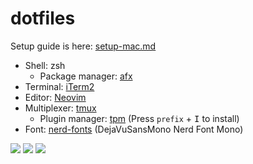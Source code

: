 # dotfiles


Setup guide is here: [setup-mac.md](./etc/docs/setup-mac.md)

- Shell: zsh
  - Package manager: [afx](https://github.com/b4b4r07/afx/)
- Terminal: [iTerm2](https://iterm2.com/)
- Editor: [Neovim](https://github.com/neovim/neovim)
- Multiplexer: [tmux](https://github.com/tmux/tmux)
  - Plugin manager: [tpm](https://github.com/tmux-plugins/tpm) (Press `prefix` + <kbd>I</kbd> to install)
- Font: [nerd-fonts](https://github.com/ryanoasis/nerd-fonts#font-installation) (DejaVuSansMono Nerd Font Mono)

[![][afx]](https://babarot.me/afx)
[![][neovim]](https://neovim.io/)
[![][tmux]](https://github.com/tmux/tmux/wiki)

[afx]:    https://img.shields.io/github/v/release/b4b4r07/afx?color=EF2D5E&display_name=release&label=AFX&logo=alchemy&logoColor=EF2D5E&sort=semver
[tmux]:   https://img.shields.io/github/v/tag/tmux/tmux?color=1BB91F&display_name=release&label=tmux&logo=tmux&logoColor=&sort=semver
[neovim]: https://img.shields.io/badge/neovim-v0.8.0-57A143.svg?style=popout&logo=neovim&logoColor=

<!--
[tmux]: https://img.shields.io/badge/tmux-3.3a-1BB91F.svg?style=popout&logo=tmux
[afx]:  https://img.shields.io/badge/afx-latest-EF2D5E.svg?style=popout&logo=alchemy

[brew]:   https://img.shields.io/badge/brew-mac-FBB040.svg?style=flat&logo=homebrew
[iterm2]: https://img.shields.io/badge/iTerm2-3.4.19_%28OS_10.15%2B%29-000000.svg?style=popout&logo=iterm2
-->
